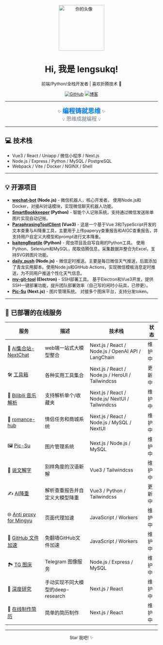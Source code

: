 <div align="center">
  <img src="https://avatars.githubusercontent.com/u/105091166?v=4" width="150" alt="你的头像">
  <h1>Hi, 我是 lengsukq!</h1>
  <p>前端/Python/全栈开发者 | 喜欢折腾技术 🚀</p>

  <p>
    <a href="https://github.com/lengsukq"><img src="https://img.shields.io/badge/GitHub-100000?style=for-the-badge&logo=github&logoColor=white" alt="GitHub"></a> 
    <a href="https://blog.lengsu.top/"><img src="https://img.shields.io/badge/博客-red?style=for-the-badge&logo=blogger&logoColor=white" alt="博客"></a>
  </p>
</div>

---

<div align="center">
  ✨ <span style="font-size: 1.5em; font-weight: bold; color: #007bff;">编程铸就思维</span> ✨<br>
  💡 <span style="font-size: 1.2em; color: #6c757d;">思维成就编程</span> 💡
</div>

---

## 💻 技术栈

*   Vue3 / React / Uniapp / 微信小程序 / Next.js
*   Node.js / Express / Python / MySQL / PostgreSQL
*   Webpack / Vite / Docker / NGINX / Shell

---

## 💡 开源项目

*   **[wechat-bot](https://github.com/wangrongding/wechat-bot) (Node.js)** - 微信机器人，核心开发者。  使用Node.js和Docker，对接AI对话模块，实现微信聊天机器人功能。
*   **[SmartBookkeeper](https://github.com/lengsukq/SmartBookkeeper) (Python)** - 智能个人记账系统，支持通过微信发送账单图片实现自动记账。
*   **[ParaphrasingToolClient](https://github.com/lengsukq/ParaphrasingToolClient) (Vue3)** - 这是一个基于Vue 3和TypeScript开发的文本查重与AI降重工具，主要用于上传paperyy查重报告和AIGC查重报告，并支持用户自定义大模型和prompt进行文本降重。
*   **[baitengReptile](https://github.com/lengsukq/baitengReptile) (Python)** - 爬虫项目及自写自用的Python工具。 使用Python、Selenium和MySQL，爬取佰腾信息，采集数据并整合为Excel，支持SVG转图片功能。
*   **[daily_push](https://github.com/lengsukq/daily_push) (Node.js)** - 微信定时推送。主要是每日微信天气推送，后面添加了青龙实用脚本。使用Node.js和GitHub Actions，实现微信模板消息定时推送，为不同用户推送个性化天气信息。
*   **[my-git-tool](https://github.com/lengsukq/my-git-tool) (Electron)** - SSH部署工具。 基于Electron和Vue3开发，提供SSH一键部署功能，提升团队部署效率（自己写的闲时小玩具，已停更）。
*   **[Pic-Su](https://github.com/lengsukq/Pic-Su) (Next.js)** - 图片管理系统。 对接多个图床平台，支持分发token。

---

## 🚀 已部署的在线服务

| 服务 | 描述 | 技术栈 | 状态 |
|---|---|---|---|
| 💬 [AI集合站-NextChat](https://chat.lengsu.top/) |  web端一站式大模型整合 |  Next.js /  React /  Node.js /  OpenAI API / LangChain  | 维护中 |
| 🛠️ [工具箱](https://tools.lengsu.top/) |  各种实用工具集合 |  Next.js /  React /  Node.js / HeroUI / Tailwindcss | 更新中 |
| 🎵 [Bilibili 音乐解析](https://bilibili-music.lengsu.top/) | 支持解析单个/收藏夹  |  Next.js /  React /  Node.js/ NextUI / Tailwindcss | 维护中 |
| 💖 [romance-hub](https://romance-hub.lengsu.top/) | 情侣任务和商城系统 | Next.js / React / Node.js /  MySQL / NextUI | 维护中 |
| 🖼️ [Pic-Su](https://pic-su.top/) | 图片管理系统 | Next.js / Node.js /  MySQL | 维护中 |
| 🤖 [说文解字](https://ql-panel.lengsu.top/#/explain-words) | 别样角度的汉语新解 |  Vue3 / Tailwindcss | 维护中 |
| ✍️ [AI降重](https://parap.lengsu.top/) |  解析查重报告并自定义大模型降重 |  Vue3 / Python / Tailwindcss | 更新中 |
| 🌐 [Anti proxy for Mingyu](https://proxy-all.lengsu.top/) | 页面代理加速 | JavaScript / Workers | 维护中 |
| 🐙 [GitHub 文件加速](https://github.lengsu.top/) |  免翻墙GitHub文件加速 | JavaScript / Workers| 维护中 |
| 🏞️ [TG 图床](https://tg-img.lengsu.top/) |  Telegram 图像服务 |  Node.js / Express /  MySQL | 维护中 |
| 🧐 [深度研究](https://deep-research.lengsu.top/) | 手动实现不同大模型的deep-research |  Next.js / React | 维护中 |
| 📝 [在线制作简历](https://resume.lengsu.top/) |  简单的简历制作 |  Next.js / React | 维护中 |

---

<div align="center">
  Star 我吧! ✨
</div>
